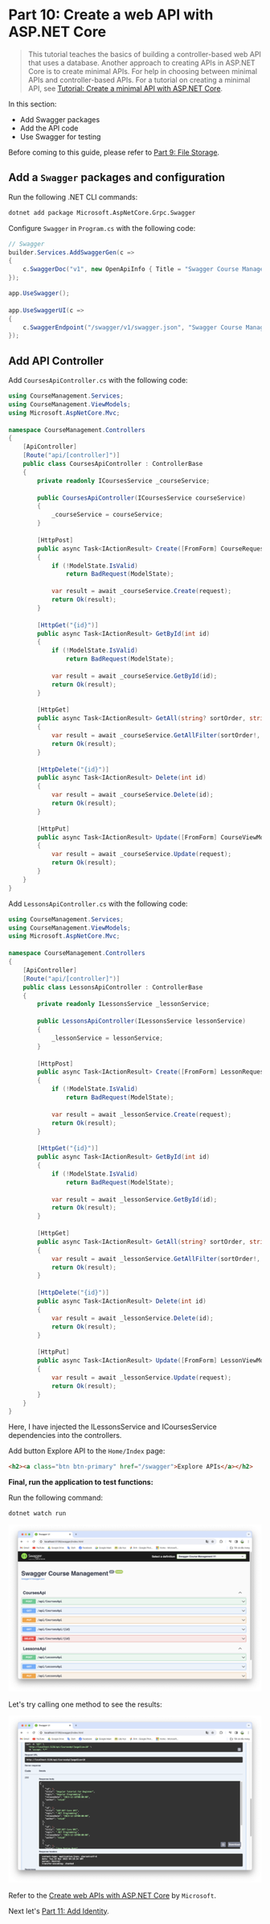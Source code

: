 # Part 10: Create a web API with ASP.NET Core

>This tutorial teaches the basics of building a controller-based web API that uses a database. Another approach to creating APIs in ASP.NET Core is to create minimal APIs. For help in choosing between minimal APIs and controller-based APIs. For a tutorial on creating a minimal API, see [Tutorial: Create a minimal API with ASP.NET Core](https://learn.microsoft.com/en-us/aspnet/core/tutorials/min-web-api).

In this section:

- Add Swagger packages
- Add the API code
- Use Swagger for testing

Before coming to this guide, please refer to [Part 9: File Storage](https://github.com/NguyenPhuDuc307/file-storage).

## Add a `Swagger` packages and configuration

Run the following .NET CLI commands:

```bash
dotnet add package Microsoft.AspNetCore.Grpc.Swagger
```

Configure `Swagger` in `Program.cs` with the following code:

```c#
// Swagger
builder.Services.AddSwaggerGen(c =>
{
    c.SwaggerDoc("v1", new OpenApiInfo { Title = "Swagger Course Management", Version = "v1" });
});

```

```c#
app.UseSwagger();

app.UseSwaggerUI(c =>
{
    c.SwaggerEndpoint("/swagger/v1/swagger.json", "Swagger Course Management V1");
});

```

## Add API Controller

Add `CoursesApiController.cs` with the following code:

```c#
using CourseManagement.Services;
using CourseManagement.ViewModels;
using Microsoft.AspNetCore.Mvc;

namespace CourseManagement.Controllers
{
    [ApiController]
    [Route("api/[controller]")]
    public class CoursesApiController : ControllerBase
    {
        private readonly ICoursesService _courseService;

        public CoursesApiController(ICoursesService courseService)
        {
            _courseService = courseService;
        }

        [HttpPost]
        public async Task<IActionResult> Create([FromForm] CourseRequest request)
        {
            if (!ModelState.IsValid)
                return BadRequest(ModelState);

            var result = await _courseService.Create(request);
            return Ok(result);
        }

        [HttpGet("{id}")]
        public async Task<IActionResult> GetById(int id)
        {
            if (!ModelState.IsValid)
                return BadRequest(ModelState);

            var result = await _courseService.GetById(id);
            return Ok(result);
        }

        [HttpGet]
        public async Task<IActionResult> GetAll(string? sortOrder, string? currentFilter, string? searchString, int? pageNumber, int pageSize = 10)
        {
            var result = await _courseService.GetAllFilter(sortOrder!, currentFilter!, searchString!, pageNumber, pageSize);
            return Ok(result);
        }

        [HttpDelete("{id}")]
        public async Task<IActionResult> Delete(int id)
        {
            var result = await _courseService.Delete(id);
            return Ok(result);
        }

        [HttpPut]
        public async Task<IActionResult> Update([FromForm] CourseViewModel request)
        {
            var result = await _courseService.Update(request);
            return Ok(result);
        }
    }
}
```

Add `LessonsApiController.cs` with the following code:

```c#
using CourseManagement.Services;
using CourseManagement.ViewModels;
using Microsoft.AspNetCore.Mvc;

namespace CourseManagement.Controllers
{
    [ApiController]
    [Route("api/[controller]")]
    public class LessonsApiController : ControllerBase
    {
        private readonly ILessonsService _lessonService;

        public LessonsApiController(ILessonsService lessonService)
        {
            _lessonService = lessonService;
        }

        [HttpPost]
        public async Task<IActionResult> Create([FromForm] LessonRequest request)
        {
            if (!ModelState.IsValid)
                return BadRequest(ModelState);

            var result = await _lessonService.Create(request);
            return Ok(result);
        }

        [HttpGet("{id}")]
        public async Task<IActionResult> GetById(int id)
        {
            if (!ModelState.IsValid)
                return BadRequest(ModelState);

            var result = await _lessonService.GetById(id);
            return Ok(result);
        }

        [HttpGet]
        public async Task<IActionResult> GetAll(string? sortOrder, string? currentFilter, string? searchString, int? courseId, int? pageNumber, int pageSize = 10)
        {
            var result = await _lessonService.GetAllFilter(sortOrder!, currentFilter!, searchString!, courseId, pageNumber, pageSize);
            return Ok(result);
        }

        [HttpDelete("{id}")]
        public async Task<IActionResult> Delete(int id)
        {
            var result = await _lessonService.Delete(id);
            return Ok(result);
        }

        [HttpPut]
        public async Task<IActionResult> Update([FromForm] LessonViewModel request)
        {
            var result = await _lessonService.Update(request);
            return Ok(result);
        }
    }
}
```

Here, I have injected the ILessonsService and ICoursesService dependencies into the controllers.

Add button Explore API to the `Home/Index` page:

```html
<h2><a class="btn btn-primary" href="/swagger">Explore APIs</a></h2>
```

**Final, run the application to test functions:**

Run the following command:

```bash
dotnet watch run
```

![Index](resources/index.png)

Let's try calling one method to see the results:

![View Image](resources/getAll.png)

Refer to the [Create web APIs with ASP.NET Core](https://learn.microsoft.com/en-us/aspnet/core/web-api/) by `Microsoft`.

Next let's [Part 11: Add Identity](https://github.com/NguyenPhuDuc307/add-identity).

